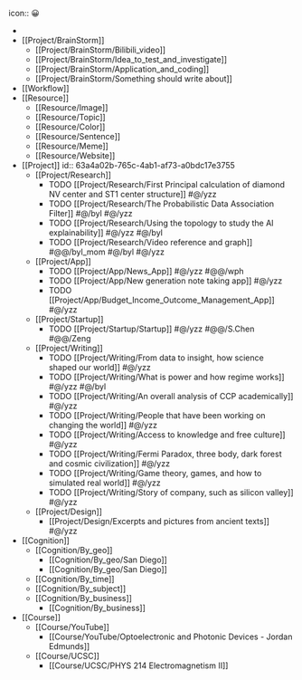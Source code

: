 icon:: 😀

-
- [[Project/BrainStorm]]
	- [[Project/BrainStorm/Bilibili_video]]
	- [[Project/BrainStorm/Idea_to_test_and_investigate]]
	- [[Project/BrainStorm/Application_and_coding]]
	- [[Project/BrainStorm/Something should write about]]
- [[Workflow]]
- [[Resource]]
	- [[Resource/Image]]
	- [[Resource/Topic]]
	- [[Resource/Color]]
	- [[Resource/Sentence]]
	- [[Resource/Meme]]
	- [[Resource/Website]]
- [[Project]]
  id:: 63a4a02b-765c-4ab1-af73-a0bdc17e3755
	- [[Project/Research]]
		- TODO [[Project/Research/First Principal calculation of diamond NV center and ST1 center structure]] #@/yzz
		- TODO [[Project/Research/The Probabilistic Data Association Filter]] #@/byl #@/yzz
		- TODO [[Project/Research/Using the topology to study the AI explainability]] #@/yzz #@/byl
		- TODO [[Project/Research/Video reference and graph]] #@@/byl_mom #@/byl #@/yzz
	- [[Project/App]]
		- TODO [[Project/App/News_App]] #@/yzz #@@/wph
		- TODO [[Project/App/New generation note taking app]] #@/yzz
		- TODO [[Project/App/Budget_Income_Outcome_Management_App]] #@/yzz
	- [[Project/Startup]]
		- TODO [[Project/Startup/Startup]] #@/yzz #@@/S.Chen #@@/Zeng
	- [[Project/Writing]]
		- TODO [[Project/Writing/From data to insight, how science shaped our world]] #@/yzz
		- TODO [[Project/Writing/What is power and how regime works]] #@/yzz #@/byl
		- TODO [[Project/Writing/An overall analysis of CCP academically]] #@/yzz
		- TODO [[Project/Writing/People that have been working on changing the world]] #@/yzz
		- TODO [[Project/Writing/Access to knowledge and free culture]] #@/yzz
		- TODO [[Project/Writing/Fermi Paradox, three body, dark forest and cosmic civilization]] #@/yzz
		- TODO [[Project/Writing/Game theory, games, and how to simulated real world]] #@/yzz
		- TODO [[Project/Writing/Story of company, such as silicon valley]] #@/yzz
	- [[Project/Design]]
		- [[Project/Design/Excerpts and pictures from ancient texts]] #@/yzz
- [[Cognition]]
	- [[Cognition/By_geo]]
		- [[Cognition/By_geo/San Diego]]
		- [[Cognition/By_geo/San Diego]]
	- [[Cognition/By_time]]
	- [[Cognition/By_subject]]
	- [[Cognition/By_business]]
		- [[Cognition/By_business]]
- [[Course]]
	- [[Course/YouTube]]
		- [[Course/YouTube/Optoelectronic and Photonic Devices - Jordan Edmunds]]
	- [[Course/UCSC]]
		- [[Course/UCSC/PHYS 214 Electromagnetism II]]